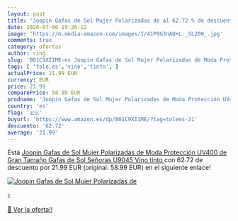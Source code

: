 ```yaml
---
layout: post
title: 'Joopin Gafas de Sol Mujer Polarizadas de al 62.72 % de descuento'
date: 2020-07-06 19:26:12
image: 'https://m.media-amazon.com/images/I/41P8G3nAQ+L._SL200_.jpg'
comments: true
category: ofertas
author: ring
slug: 'B01C9XI1ME-es Joopin Gafas de Sol Mujer Polarizadas de Moda Protección...'
tags: [ 'tole.es','vino','tinto', ]
actualPrice: 21.99 EUR
currency: EUR
price: 21.99
comparePrice: 58.99 EUR
prodname: 'Joopin Gafas de Sol Mujer Polarizadas de Moda Protección UV400 de Gran Tamaño Gafas de Sol Señoras U9045  Vino tinto '
country: 'es'
flag: '🇪🇸'
buyurl: 'https://www.amazon.es/dp/B01C9XI1ME/?tag=tolees-21'
descuento: '62.72'
average: '21.99'
---
```


Está [Joopin Gafas de Sol Mujer Polarizadas de Moda Protección UV400 de Gran Tamaño Gafas de Sol Señoras U9045  Vino tinto ](https://www.amazon.es/dp/B01C9XI1ME/?tag=tolees-21) con 62.72 de descuento por 21.99 EUR (original: 58.99 EUR) en el siguiente enlace!

[![Joopin Gafas de Sol Mujer Polarizadas de](https://m.media-amazon.com/images/I/41P8G3nAQ+L._SL200_.jpg)](https://www.amazon.es/dp/B01C9XI1ME/?tag=tolees-21)

ℹ️:


[🛒 Ver la oferta!!](https://www.amazon.es/dp/B01C9XI1ME/?tag=tolees-21)
